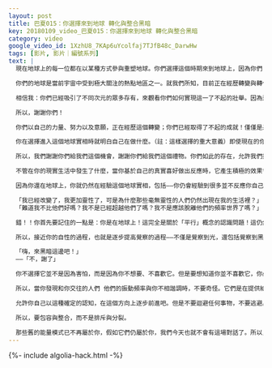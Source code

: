 ```yaml
---
layout: post
title: 巴夏015：你選擇來到地球 轉化與整合黑暗
key: 20180109_video_巴夏015：你選擇來到地球 轉化與整合黑暗
category: video
google_video_id: 1XzhU8_7KAp6uYcolfaj7TJfB48c_DarwHw
tags: [影片, 影片｜編號系列]
text: |
  現在地球上的每一位都在以某種方式參與重塑地球。你們選擇這個時期來到地球上，因為你們（選擇之時就）知道:你們將會經歷現在正在上演的這場歷史性的星球轉化與轉變，你們想以某種方式參與其中，你們想成為這一偉大事件的一部分。現在的地球是一個激動人心的地方，用英語中的一句話說就是："where it's happening"（它發生在這裡！）。

  你們的地球是當前宇宙中受到極大關注的熱點地區之一。就我們所知，目前正在經歷轉變與轉化中的地球，是宇宙中極少數深陷黑暗的星球之一。因此，如果這顆星球、人類文明以及集體意識在經驗如此濃重的黑暗中，「仍然」能夠找到通向光的道路，那是了不起的，那是強大的！

  相信我：你們已經吸引了不同次元的眾多存有，來觀看你們如何實現這一了不起的壯舉。因為這個過程激動人心，因為這是實實在在的創造。這是全新的創造——從全然的黑暗轉變成為全然的光明！這是在極度限制中進行的創造！

  所以，謝謝你們！

  你們以自己的力量、努力以及意願，正在經歷這個轉變；你們已經取得了不起的成就！僅僅是呆在你目前所處的位置，就證明你們是如此強大！所以，永遠不要忘記以這種視角來看待你自己！你現在所做的事被榮耀著，這意味著：你是強大的存有（powerful beings）。

  你在選擇進入這個地球實相時就明白自己在做什麼。（註：這樣選擇的重大意義）即使現在的你已經忘了投生前的計畫，你的內在仍然知道你存在於地球上的真正意義。你們選擇通過「共同創造」的方式來憶起，其中一個方式就是通過與我們之間的交流來給你們帶來一個機會，提醒你們憶起你們有多麼強大。我們很開心能與你們合作。

  所以，我們謝謝你們給我們這個機會，謝謝你們給我們這個禮物。你們如此的存在，允許我們提醒你們「你們是誰」，謝謝你們讓我們成為喚醒你們的鬧鈴。叮——（Ding～鬧鈴聲）覺醒的時刻已經到來！是時候發展更多的覺知，以接近你的真實本性了。這樣，你才能以清明心和確實性來生活，以完全確定自己想要對事物做出何種反應方式，並以你想要的方式做出反應。

  不管在你的現實生活中發生了什麼，當你基於自己的真實喜好做出反應時，它產生積極的效果會回饋於你，你值得這份收穫。現在你們知道自己值得擁有這份收穫了。不管其他人在做什麼，不管其他人怎樣看待你或對你有什麼意圖，那些都不重要。那些（自身之外的一切）都已不再重要！重要的是你自己！（You matter!）只有當你認為某事重要時，它才會變得重要！從能量到物質，從非物質到物質，都如此！這源於你想怎樣看待你與你經驗到的任何人和事之間的關係，不論週遭環境如何，也不論身處哪種境況。

  因為你還在地球上，你就仍然在經驗這個地球實相，包括——你仍會經驗到很多並不反應你自己頻率的那些人和事。因為你身處於這個地球實相中。然而很多人以為：只要改變了自己，那些與他們頻率不相諧調的人就會突然從他們生活中消失。錯！既然你仍然居住在地球上，在一段時期內你仍會繼續與這些人和事發生聯繫，但這沒什麼大不了。它們繼續提供給你反觀自身的機會，令你看清你到底選擇要什麼和不要什麼。它們在繼續向你展示一個認清自身的機會。從那些事件中，你進一步明白：你不是誰、和你願意成為誰。所以，把它看作一種反照和認識自我的機會；而不要認為有什麼不對勁。

  「我已經改變了，我更加靈性了，可是為什麼那些毫無靈性的人們仍然出現在我的生活裡？」
  「難道我不比他們好嗎？我不是已經超越他們了嗎？我不是應該脫離他們的頻率世界了嗎？」

  錯！！你首先要記住的一點是：你是在地球上！這完全是關於「平行」概念的認識問題！這仍然是關於黑暗與光明兩極體驗的問題：它們是兩極的不同的範例和各種表現形式。記住：「整合」就必然存在一些需要整合的人事。假如地球上所有的都一樣，就無需「整合」了

  所以，接近你的自性的過程，也就是逐步提高覺察的過程——不僅是覺察到光，還包括覺察到黑暗。當你越來越能覺察到你面對著光明與黑暗的選擇，你就越能敞開地、清晰地選擇你想要的。所以，不是要排除（excluding），而是要包容（including）。要知道你可以選擇－－你仍然可以進入黑暗，如果你想繼續體驗它；但現在你已知道：你「不必」進入黑暗。你可以選擇－－這並不意味著你要選擇黑暗，而是意味著你開始越來越能「覺察」到這是個黑暗的選擇。現在你開始覺察到這是一個黑暗選擇－－意識到它僅僅是一個「選擇」。你不是被動的給予選擇結果，它不是絕對的，正如某人並不能真正控制你一樣。這僅僅是一個中性的選擇！和其它所有的選擇一樣，它只是一種選擇！

  「嗨，來黑暗這邊吧！」　　
  ——「不，謝了」

  你不選擇它並不是因為害怕，而是因為你不想要、不喜歡它。但是要想知道你並不喜歡它，你必須認出這是一個選擇。你仍然可以選擇黑暗，任何時候你都可以這樣選擇。但是，假如你無法覺察你面臨一個可以步入黑暗的選擇，那麼你就無法選擇。這樣，你也就無法成為一個完全有力量的人去選擇進入光中。這就是理解這個問題的全部所在。

  所以，當你發現和你交往的人們 他們的振動頻率與你不相諧調時，不要奇怪。它們是在提供給你一個機會，讓你決定是否願意繼續玩舊遊戲，或是你想做出全新的選擇。這沒什麼．他們不能影響到你，只要你不同意受他們的影響。這一點非常重要：以新的方式對事物做出反應，就好像你「已經」改變了，不論你周圍的一切是否真的改變。當你開始真正地、深刻地理解你的靈魂藍圖（soul blueprint），你就能越來越接近「你是誰」（who-you-are）的答案，越來越清晰你這一生的到底是怎麼回事。這一生的主題其實都是關於「選擇自由」，其它都不重要。

  允許你自己以這種確定的認知，在這個方向上逐步前進吧。但是不要迴避任何事物，不要逃避。如果你想成長、想擴展你自己，就不能逃避。因為我們無法真正逃避任何事物，也無處可逃。因為只有「當下」存在，你不可能逃脫任何事。如果你真的想要選擇成為「你願意是誰」，你必須邀請它（你想要逃避的事）進入，接納它成為你真正所是的一部分。（註：沒有你所不要的事物，就沒有你所要的事物。要接受你所不要的，去選擇你要的。）

  所以，要包容與整合，而不是排斥與分裂。

  那些舊的能量模式已不再屬於你，假如它們仍屬於你，我們今天也就不會有這場對話了。所以，把它當作用於進一步認識「你是誰」的訊號，更多的「接納」你的黑暗面與光明面，並以積極正面的方式來處理。你對黑暗的覺察，並不意味著你會成為黑暗，它只是意味著對「你是誰」的更多的覺察，這是積極正面的，這是有益的。
---
```


{%- include algolia-hack.html -%}

